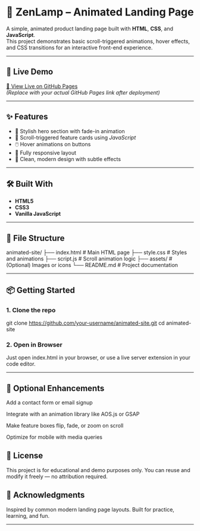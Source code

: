 # 🌟 ZenLamp – Animated Landing Page

A simple, animated product landing page built with **HTML**, **CSS**, and **JavaScript**.  
This project demonstrates basic scroll-triggered animations, hover effects, and CSS transitions for an interactive front-end experience.

---

## 🚀 Live Demo

[🔗 View Live on GitHub Pages](https://nheljim21.github.io/animated-site/)  
*(Replace with your actual GitHub Pages link after deployment)*

---

## ✨ Features

- 🎨 Stylish hero section with fade-in animation
- 📜 Scroll-triggered feature cards using *JavaScript*
- 🖱️ Hover animations on buttons
- 🧩 Fully responsive layout
- 🌈 Clean, modern design with subtle effects

---

## 🛠️ Built With

- **HTML5**
- **CSS3**
- **Vanilla JavaScript**

---

## 📁 File Structure

animated-site/
    ├── index.html # Main HTML page
    ├── style.css # Styles and animations
    ├── script.js # Scroll animation logic
    ├── assets/ # (Optional) Images or icons
    └── README.md # Project documentation


---

## 📦 Getting Started

### 1. Clone the repo

git clone https://github.com/your-username/animated-site.git
cd animated-site

### 2. Open in Browser
Just open index.html in your browser, or use a live server extension in your code editor.

---

## 🧪 Optional Enhancements
Add a contact form or email signup

Integrate with an animation library like AOS.js or GSAP

Make feature boxes flip, fade, or zoom on scroll

Optimize for mobile with media queries

## 📜 License
This project is for educational and demo purposes only.
You can reuse and modify it freely — no attribution required.

## 🙌 Acknowledgments
Inspired by common modern landing page layouts. Built for practice, learning, and fun.

---
